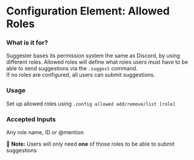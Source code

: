 # Configuration Element: Allowed Roles

### What is it for?
Suggester bases its permission system the same as Discord, by using different roles. Allowed roles will define what roles users must have to be able to send suggestions via the `.suggest` command.\
If no roles are configured, all users can submit suggestions.

### Usage
Set up allowed roles using `.config allowed add/remove/list [role]`

### Accepted Inputs
Any role name, ID or @mention

📝 **Note:** Users will only need **one** of those roles to be able to submit suggestions
